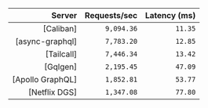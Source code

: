 <!-- PERFORMANCE_RESULTS_START -->

| Server | Requests/sec | Latency (ms) |
|--------:|--------------:|--------------:|
| [Caliban] | `9,094.36` | `11.35` |
| [async-graphql] | `7,783.20` | `12.85` |
| [Tailcall] | `7,446.34` | `13.42` |
| [Gqlgen] | `2,195.45` | `47.09` |
| [Apollo GraphQL] | `1,852.81` | `53.77` |
| [Netflix DGS] | `1,347.08` | `77.80` |

<!-- PERFORMANCE_RESULTS_END -->
